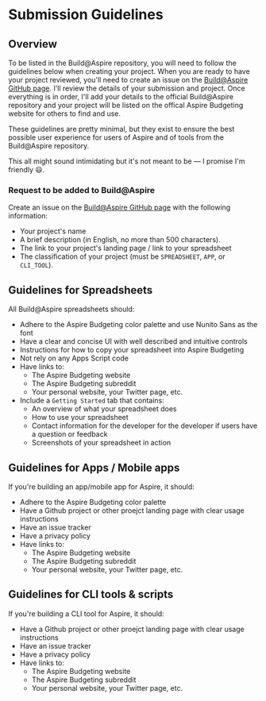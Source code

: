 # Submission Guidelines

## Overview

To be listed in the Build@Aspire repository, you will need to follow the guidelines below when creating your project. When you are ready to have your project reviewed, you'll need to create an issue on the [Build@Aspire GitHub page](https://github.com/Aspire-Budgeting/build-at-aspire). I'll review the details of your submission and project. Once everything is in order, I'll add your details to the official Build@Aspire repository and your project will be listed on the offical Aspire Budgeting website for others to find and use.

These guidelines are pretty minimal, but they exist to ensure the best possible user experience for users of Aspire and of tools from the Build@Aspire repository.

This all might sound intimidating but it's not meant to be — I promise I'm friendly 😃.

### Request to be added to Build@Aspire

 Create an issue on the [Build@Aspire GitHub page](https://github.com/Aspire-Budgeting/build-at-aspire) with the following information:

* Your project's name
* A brief description \(in English, no more than 500 characters\).
* The link to your project's landing page / link to your spreadsheet
* The classification of your project \(must be `SPREADSHEET`, `APP`, or `CLI_TOOL`\).

## Guidelines for Spreadsheets

All Build@Aspire spreadsheets should:

* Adhere to the Aspire Budgeting color palette and use Nunito Sans as the font
* Have a clear and concise UI with well described and intuitive controls
* Instructions for how to copy your spreadsheet into Aspire Budgeting
* Not rely on any Apps Script code
* Have links to:
  * The Aspire Budgeting website
  * The Aspire Budgeting subreddit
  * Your personal website, your Twitter page, etc.
* Include a `Getting Started` tab that contains:
  * An overview of what your spreadsheet does
  * How to use your spreadsheet
  * Contact information for the developer for the developer if users have a question or feedback
  * Screenshots of your spreadsheet in action

## Guidelines for Apps / Mobile apps

If you're building an app/mobile app for Aspire, it should:

* Adhere to the Aspire Budgeting color palette
* Have a Github project or other proejct landing page with clear usage instructions
* Have an issue tracker
* Have a privacy policy
* Have links to:
  * The Aspire Budgeting website
  * The Aspire Budgeting subreddit
  * Your personal website, your Twitter page, etc.

## Guidelines for CLI tools & scripts

If you're building a CLI tool for Aspire, it should:

* Have a Github project or other proejct landing page with clear usage instructions
* Have an issue tracker
* Have a privacy policy
* Have links to:
  * The Aspire Budgeting website
  * The Aspire Budgeting subreddit
  * Your personal website, your Twitter page, etc.

